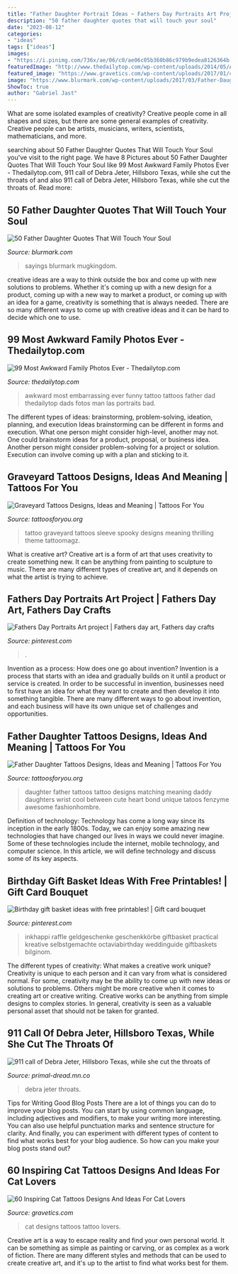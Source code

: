 ```yaml
---
title: "Father Daughter Portrait Ideas ~ Fathers Day Portraits Art Project"
description: "50 father daughter quotes that will touch your soul"
date: "2023-08-12"
categories:
- "ideas"
tags: ["ideas"]
images:
- "https://i.pinimg.com/736x/ae/06/c0/ae06c05b360b86c979b9edea8126364b.jpg"
featuredImage: "http://www.thedailytop.com/wp-content/uploads/2014/05/Awkward-Family-Photos-62.jpg"
featured_image: "https://www.gravetics.com/wp-content/uploads/2017/01/cat-tattoo-ideas-for-women6.jpg"
image: "https://www.blurmark.com/wp-content/uploads/2017/03/Father-Daughter-Quotes-33-768x644.jpg"
ShowToc: true
author: "Gabriel Jast"
---
```



What are some isolated examples of creativity?
Creative people come in all shapes and sizes, but there are some general examples of creativity. Creative people can be artists, musicians, writers, scientists, mathematicians, and more.

	

		
searching about 50 Father Daughter Quotes That Will Touch Your Soul you've visit to the right page. We have 8 Pictures about 50 Father Daughter Quotes That Will Touch Your Soul like 99 Most Awkward Family Photos Ever - Thedailytop.com, 911 call of Debra Jeter, Hillsboro Texas, while she cut the throats of and also 911 call of Debra Jeter, Hillsboro Texas, while she cut the throats of. Read more:
		
    
## 50 Father Daughter Quotes That Will Touch Your Soul

<img loading=lazy src="https://www.blurmark.com/wp-content/uploads/2017/03/Father-Daughter-Quotes-33-768x644.jpg" onerror="this.onerror=null;this.src='https://tse1.mm.bing.net/th?id=OIP.ho1qlaN1StAJQnYA9FZKxgHaGN&amp;pid=15.1';" alt="50 Father Daughter Quotes That Will Touch Your Soul">

_Source: blurmark.com_

>sayings blurmark mugkingdom. 

	

creative ideas are a way to think outside the box and come up with new solutions to problems. Whether it's coming up with a new design for a product, coming up with a new way to market a product, or coming up with an idea for a game, creativity is something that is always needed. There are so many different ways to come up with creative ideas and it can be hard to decide which one to use.

    
## 99 Most Awkward Family Photos Ever - Thedailytop.com

<img loading=lazy src="http://www.thedailytop.com/wp-content/uploads/2014/05/Awkward-Family-Photos-62.jpg" onerror="this.onerror=null;this.src='https://tse3.mm.bing.net/th?id=OIP.v7eAoX_RP3uOhfzvDQMVbAHaKI&amp;pid=15.1';" alt="99 Most Awkward Family Photos Ever - Thedailytop.com">

_Source: thedailytop.com_

>awkward most embarrassing ever funny tattoo tattoos father dad thedailytop dads fotos man las portraits bad. 

	

The different types of ideas: brainstorming, problem-solving, ideation, planning, and execution
Ideas brainstorming can be different in forms and execution. What one person might consider high-level, another may not. One could brainstorm ideas for a product, proposal, or business idea. Another person might consider problem-solving for a project or solution. Execution can involve coming up with a plan and sticking to it.

    
## Graveyard Tattoos Designs, Ideas And Meaning | Tattoos For You

<img loading=lazy src="http://www.tattoosforyou.org/wp-content/uploads/2016/03/Graveyard-Tattoo-Images.jpg" onerror="this.onerror=null;this.src='https://tse4.mm.bing.net/th?id=OIP.2zn3AE64zYeX7MgTR_Q47QHaJ3&amp;pid=15.1';" alt="Graveyard Tattoos Designs, Ideas and Meaning | Tattoos For You">

_Source: tattoosforyou.org_

>tattoo graveyard tattoos sleeve spooky designs meaning thrilling theme tattoomagz. 

	

What is creative art?
Creative art is a form of art that uses creativity to create something new. It can be anything from painting to sculpture to music. There are many different types of creative art, and it depends on what the artist is trying to achieve.

    
## Fathers Day Portraits Art Project | Fathers Day Art, Fathers Day Crafts

<img loading=lazy src="https://i.pinimg.com/736x/ae/06/c0/ae06c05b360b86c979b9edea8126364b.jpg" onerror="this.onerror=null;this.src='https://tse1.mm.bing.net/th?id=OIP.lbdCBxCgyws3t5bVsMY1DgHaKV&amp;pid=15.1';" alt="Fathers Day Portraits Art project | Fathers day art, Fathers day crafts">

_Source: pinterest.com_

>. 

	

Invention as a process: How does one go about invention?
Invention is a process that starts with an idea and gradually builds on it until a product or service is created. In order to be successful in invention, businesses need to first have an idea for what they want to create and then develop it into something tangible. There are many different ways to go about invention, and each business will have its own unique set of challenges and opportunities.

    
## Father Daughter Tattoos Designs, Ideas And Meaning | Tattoos For You

<img loading=lazy src="https://www.tattoosforyou.org/wp-content/uploads/2018/01/Daughter-Father-Tattoos.jpg" onerror="this.onerror=null;this.src='https://tse4.mm.bing.net/th?id=OIP.jt9KCIwnAiDz8-OpwRZu3QHaJ4&amp;pid=15.1';" alt="Father Daughter Tattoos Designs, Ideas and Meaning | Tattoos For You">

_Source: tattoosforyou.org_

>daughter father tattoos tattoo designs matching meaning daddy daughters wrist cool between cute heart bond unique tatoos fenzyme awesome fashionhombre. 

	

Definition of technology:
Technology has come a long way since its inception in the early 1800s. Today, we can enjoy some amazing new technologies that have changed our lives in ways we could never imagine. Some of these technologies include the internet, mobile technology, and computer science. In this article, we will define technology and discuss some of its key aspects.

    
## Birthday Gift Basket Ideas With Free Printables! | Gift Card Bouquet

<img loading=lazy src="https://i.pinimg.com/736x/80/b6/dc/80b6dc90b25bf272c2258611af9a6ed2.jpg" onerror="this.onerror=null;this.src='https://tse4.mm.bing.net/th?id=OIP.gjk2_91Dr0NqtkLBc8prOgHaLn&amp;pid=15.1';" alt="Birthday gift basket ideas with free printables! | Gift card bouquet">

_Source: pinterest.com_

>inkhappi raffle geldgeschenke geschenkkörbe giftbasket practical kreative selbstgemachte octaviabirthday weddinguide giftbaskets bilginom. 

	

The different types of creativity: What makes a creative work unique?
Creativity is unique to each person and it can vary from what is considered normal. For some, creativity may be the ability to come up with new ideas or solutions to problems. Others might be more creative when it comes to creating art or creative writing. Creative works can be anything from simple designs to complex stories. In general, creativity is seen as a valuable personal asset that should not be taken for granted.

    
## 911 Call Of Debra Jeter, Hillsboro Texas, While She Cut The Throats Of

<img loading=lazy src="https://media1-production-mightynetworks.imgix.net/asset/6567514/maxresdefault.jpg?ixlib=rails-0.3.0&amp;fm=jpg&amp;q=75&amp;auto=format" onerror="this.onerror=null;this.src='https://tse1.mm.bing.net/th?id=OIP.DNu7y10SFmBDJecvO1ZUgAHaEK&amp;pid=15.1';" alt="911 call of Debra Jeter, Hillsboro Texas, while she cut the throats of">

_Source: primal-dread.mn.co_

>debra jeter throats. 

	

Tips for Writing Good Blog Posts
There are a lot of things you can do to improve your blog posts. You can start by using common language, including adjectives and modifiers, to make your writing more interesting. You can also use helpful punctuation marks and sentence structure for clarity. And finally, you can experiment with different types of content to find what works best for your blog audience. So how can you make your blog posts stand out?

    
## 60 Inspiring Cat Tattoos Designs And Ideas For Cat Lovers

<img loading=lazy src="https://www.gravetics.com/wp-content/uploads/2017/01/cat-tattoo-ideas-for-women6.jpg" onerror="this.onerror=null;this.src='https://tse1.mm.bing.net/th?id=OIP.hgq_kjN_wPFVcj7a4oG9cwHaIj&amp;pid=15.1';" alt="60 Inspiring Cat Tattoos Designs And Ideas For Cat Lovers">

_Source: gravetics.com_

>cat designs tattoos tattoo lovers. 

	

Creative art is a way to escape reality and find your own personal world. It can be something as simple as painting or carving, or as complex as a work of fiction. There are many different styles and methods that can be used to create creative art, and it's up to the artist to find what works best for them.

